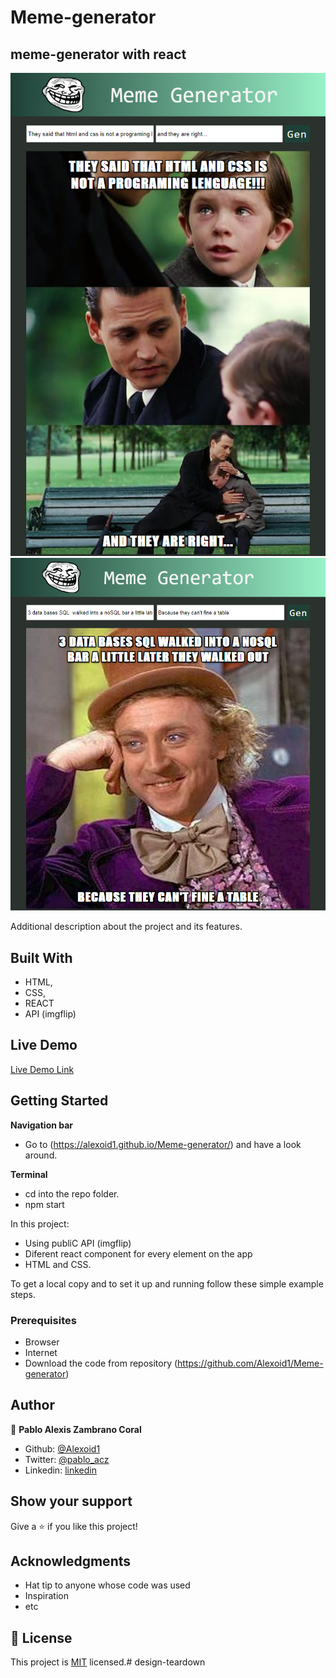 # Meme-generator
## meme-generator with react

![screenshot](./images/screen2.png)
![screenshot](./images/screen.png)

Additional description about the project and its features.

## Built With

- HTML,
- CSS,
- REACT
- API (imgflip)
## Live Demo

[Live Demo Link](https://memegenerator2.herokuapp.com/)


## Getting Started

**Navigation bar**
- Go to (https://alexoid1.github.io/Meme-generator/) and have a look around. 

**Terminal**
- cd into the repo folder. 
- npm start



In this project:
- Using publiC API (imgflip)
- Diferent react component for every element on the app
- HTML and CSS.


To get a local copy  and to set it up and running follow these simple example steps.

### Prerequisites

- Browser
- Internet
- Download the code from repository (https://github.com/Alexoid1/Meme-generator)


## Author

👤 **Pablo Alexis Zambrano Coral**

- Github: [@Alexoid1](https://github.com/Alexoid1)
- Twitter: [@pablo_acz](https://twitter.com/pablo_acz)
- Linkedin: [linkedin](https://www.linkedin.com/in/pablo-alexis-zambrano-coral-7a614a189/)



## Show your support

Give a ⭐️ if you like this project!

## Acknowledgments

- Hat tip to anyone whose code was used
- Inspiration
- etc

## 📝 License

This project is [MIT](LICENSE) licensed.# design-teardown
